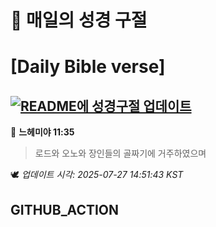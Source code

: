 # 🙏 매일의 성경 구절
# [Daily Bible verse]
## [![README에 성경구절 업데이트](https://github.com/DONGSUKA/first_test/actions/workflows/update-readme-bible.yml/badge.svg)](https://github.com/DONGSUKA/first_test/actions/workflows/update-readme-bible.yml)
<!-- START_BIBLE_VERSE -->
📖 **느헤미야 11:35**
> 로드와 오노와 장인들의 골짜기에 거주하였으며

🕊️ _업데이트 시각: 2025-07-27 14:51:43 KST_
  <!-- END_BIBLE_VERSE -->
## GITHUB_ACTION

